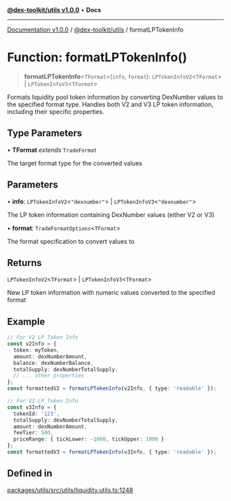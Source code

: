 [**@dex-toolkit/utils v1.0.0**](../README.md) • **Docs**

***

[Documentation v1.0.0](../../../packages.md) / [@dex-toolkit/utils](../README.md) / formatLPTokenInfo

# Function: formatLPTokenInfo()

> **formatLPTokenInfo**\<`TFormat`\>(`info`, `format`): `LPTokenInfoV2`\<`TFormat`\> \| `LPTokenInfoV3`\<`TFormat`\>

Formats liquidity pool token information by converting DexNumber values to the specified format type.
Handles both V2 and V3 LP token information, including their specific properties.

## Type Parameters

• **TFormat** *extends* `TradeFormat`

The target format type for the converted values

## Parameters

• **info**: `LPTokenInfoV2`\<`"dexnumber"`\> \| `LPTokenInfoV3`\<`"dexnumber"`\>

The LP token information containing DexNumber values (either V2 or V3)

• **format**: `TradeFormatOptions`\<`TFormat`\>

The format specification to convert values to

## Returns

`LPTokenInfoV2`\<`TFormat`\> \| `LPTokenInfoV3`\<`TFormat`\>

New LP token information with numeric values converted to the specified format

## Example

```typescript
// For V2 LP Token Info
const v2Info = {
  token: myToken,
  amount: dexNumberAmount,
  balance: dexNumberBalance,
  totalSupply: dexNumberTotalSupply,
  // ... other properties
};
const formattedV2 = formatLPTokenInfo(v2Info, { type: 'readable' });

// For V3 LP Token Info
const v3Info = {
  tokenId: '123',
  totalSupply: dexNumberTotalSupply,
  amount: dexNumberAmount,
  feeTier: 500,
  priceRange: { tickLower: -1000, tickUpper: 1000 }
};
const formattedV3 = formatLPTokenInfo(v3Info, { type: 'readable' });
```

## Defined in

[packages/utils/src/utils/liquidity.utils.ts:1248](https://github.com/niZmosis/dex-toolkit/blob/3d8b41b44787b30fbea5de3ab4737662ffb61bc8/packages/utils/src/utils/liquidity.utils.ts#L1248)

